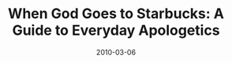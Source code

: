 ---
title: "When God Goes to Starbucks: A Guide to Everyday Apologetics"
speaker: "Paul Copan"
date: "2010-03-06"
sermonUrl: "//35.190.93.184/sermons/20100306_saturday_paul_copan_everyday_apologetics.mp3"
---